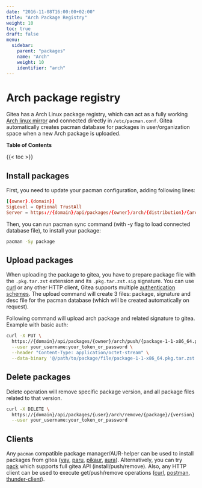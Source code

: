 ```yaml
---
date: "2016-11-08T16:00:00+02:00"
title: "Arch Package Registry"
weight: 10
toc: true
draft: false
menu:
  sidebar:
    parent: "packages"
    name: "Arch"
    weight: 10
    identifier: "arch"
---
```


# Arch package registry

Gitea has a Arch Linux package registry, which can act as a fully working [Arch linux mirror](https://wiki.archlinux.org/title/mirrors) and connected directly in `/etc/pacman.conf`. Gitea automatically creates pacman database for packages in user/organization space when a new Arch package is uploaded.

**Table of Contents**

{{< toc >}}

## Install packages

First, you need to update your pacman configuration, adding following lines:

```conf
[{owner}.{domain}]
SigLevel = Optional TrustAll
Server = https://{domain}/api/packages/{owner}/arch/{distribution}/{architecture}
```

Then, you can run pacman sync command (with -y flag to load connected database file), to install your package:

```sh
pacman -Sy package
```

## Upload packages

When uploading the package to gitea, you have to prepare package file with the `.pkg.tar.zst` extension and its `.pkg.tar.zst.sig` signature. You can use [curl](https://curl.se/) or any other HTTP client, Gitea supports multiple [authentication schemes](https://docs.gitea.com/usage/authentication). The upload command will create 3 files: package, signature and desc file for the pacman database (which will be created automatically on request).

Following command will upload arch package and related signature to gitea. Example with basic auth:

```sh
curl -X PUT \
  https://{domain}/api/packages/{owner}/arch/push/{package-1-1-x86_64.pkg.tar.zst}/{archlinux}/$(xxd -p package-1-1-x86_64.pkg.tar.zst.sig | tr -d '\n') \
  --user your_username:your_token_or_password \
  --header "Content-Type: application/octet-stream" \
  --data-binary '@/path/to/package/file/package-1-1-x86_64.pkg.tar.zst'
```

## Delete packages

Delete operation will remove specific package version, and all package files related to that version.

```sh
curl -X DELETE \
  https://{domain}/api/packages/{user}/arch/remove/{package}/{version} \
  --user your_username:your_token_or_password
```

## Clients

Any `pacman` compatible package manager/AUR-helper can be used to install packages from gitea ([yay](https://github.com/Jguer/yay), [paru](https://github.com/Morganamilo/paru), [pikaur](https://github.com/actionless/pikaur), [aura](https://github.com/fosskers/aura)). Alternatively, you can try [pack](https://fmnx.su/core/pack) which supports full gitea API (install/push/remove). Also, any HTTP client can be used to execute get/push/remove operations ([curl](https://curl.se/), [postman](https://www.postman.com/), [thunder-client](https://www.thunderclient.com/)).
